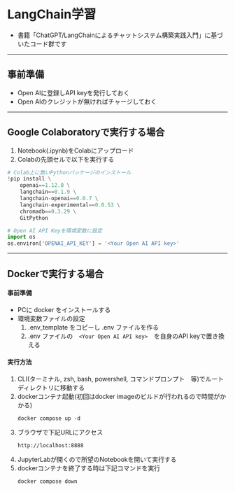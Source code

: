 # LangChain学習
- 書籍「ChatGPT/LangChainによるチャットシステム構築実践入門」に基づいたコード群です

---
## 事前準備
- Open AIに登録しAPI keyを発行しておく
- Open AIのクレジットが無ければチャージしておく

---
## Google Colaboratoryで実行する場合
1. Notebook(.ipynb)をColabにアップロード
1. Colabの先頭セルで以下を実行する
```python
# Colab上に無いPythonパッケージのインストール
!pip install \
    openai==1.12.0 \
    langchain==0.1.9 \
    langchain-openai==0.0.7 \
    langchain-experimental==0.0.53 \
    chromadb==0.3.29 \
    GitPython

# Open AI API Keyを環境変数に設定
import os
os.environ['OPENAI_API_KEY'] = '<Your Open AI API key>'
```

---
## Dockerで実行する場合
#### 事前準備
- PCに docker をインストールする
- 環境変数ファイルの設定
    1. .env_template をコピーし .env ファイルを作る
    1. .env ファイルの　`<Your Open AI API key>`　を自身のAPI keyで置き換える


#### 実行方法
1. CLI(ターミナル, zsh, bash, powershell, コマンドプロンプト　等)でルートディレクトリに移動する
1. dockerコンテナ起動(初回はdocker imageのビルドが行われるので時間がかかる)
    ```shell
    docker compose up -d
    ```
1. ブラウザで下記URLにアクセス
    ```url
    http://localhost:8888
    ```
1. JupyterLabが開くので所望のNotebookを開いて実行する
1. dockerコンテナを終了する時は下記コマンドを実行
    ```shell
    docker compose down
    ```

